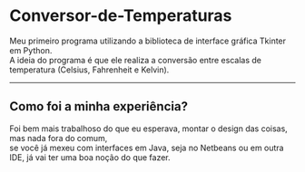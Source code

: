 <h1> Conversor-de-Temperaturas </h1>
Meu primeiro programa utilizando a biblioteca de interface gráfica Tkinter em Python.<br>
A ideia do programa é que ele realiza a conversão entre escalas de temperatura (Celsius, Fahrenheit e Kelvin).


-------------------------------------------------------------------------------------------------------------------
<h2> Como foi a minha experiência? </h2>

<p>Foi bem mais trabalhoso do que eu esperava, montar o design das coisas, mas nada fora do comum, <br> se você já mexeu 
com interfaces em Java, seja no Netbeans ou em outra IDE, já vai ter uma boa noção do que fazer. 
